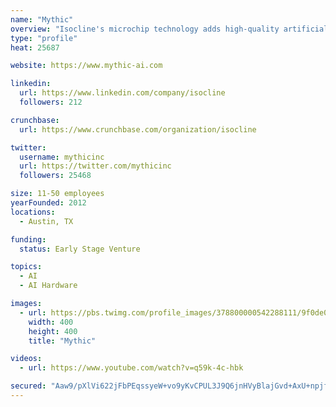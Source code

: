 ```yaml
---
name: "Mythic"
overview: "Isocline's microchip technology adds high-quality artificial intelligence to any device. By providing unmatched performance under a tiny power budget, devices can unhook from the cloud and process intelligence locally in real-time. As a hyperscalable technology, Isocline's target products range from assisting voice controlled fitness trackers to fully autonomous vehicles."
type: "profile"
heat: 25687

website: https://www.mythic-ai.com

linkedin:
  url: https://www.linkedin.com/company/isocline
  followers: 212

crunchbase:
  url: https://www.crunchbase.com/organization/isocline

twitter:
  username: mythicinc
  url: https://twitter.com/mythicinc
  followers: 25468

size: 11-50 employees
yearFounded: 2012
locations:
  - Austin, TX

funding:
  status: Early Stage Venture

topics:
  - AI
  - AI Hardware

images:
  - url: https://pbs.twimg.com/profile_images/378800000542288111/9f0de099c28730e017ddaf26b60a048a_400x400.png
    width: 400
    height: 400
    title: "Mythic"

videos:
  - url: https://www.youtube.com/watch?v=q59k-4c-hbk

secured: "Aaw9/pXlVi622jFbPEqssyeW+vo9yKvCPUL3J9Q6jnHVyBlajGvd+AxU+npjfedegKRmq64h8G+H97gwDrK0dPT+LrFzEC9SEimOqxoMaOgypchu1lV/GmeevVgS8hOXtvbivbBTzsj+5QPwUIpvHozJTps5RUHoBmXXkt0FBvoxLmCpui6digZDSf3doPDYMTDac2Wt0GLU1IJd0VM+kCyRu7FMY2ctWAPoMB4sPyU477bfnNoHVXrgTADZAybMsMmYvclwh/i0YYkxGQz7YA==;S2x4S3D/ap4FkU0+PqyfJA=="
---
```


